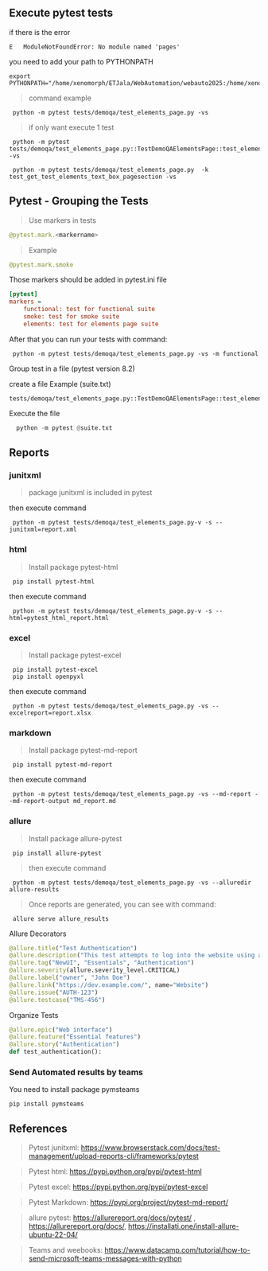 ## Execute pytest tests
if there is the error
```shell
E   ModuleNotFoundError: No module named 'pages'
```
you need to add your path to PYTHONPATH
```shell
export PYTHONPATH="/home/xenomorph/ETJala/WebAutomation/webauto2025:/home/xenomorph/ETJala/WebAutomation/webauto2025/src"
```
> command example

```shell
 python -m pytest tests/demoqa/test_elements_page.py -vs
```

> if only want execute 1 test

```shell
 python -m pytest tests/demoqa/test_elements_page.py::TestDemoQAElementsPage::test_elements_text_box_page -vs
```
```shell
 python -m pytest tests/demoqa/test_elements_page.py  -k test_get_test_elements_text_box_pagesection -vs
```


## Pytest - Grouping the Tests

> Use markers in tests

```python
@pytest.mark.<markername>
```
> Example

```python
@pytest.mark.smoke
```

Those markers should be added in pytest.ini file

```ini
[pytest]
markers =
    functional: test for functional suite
    smoke: test for smoke suite
    elements: test for elements page suite
```

After that you can run your tests with command:

```shell
 python -m pytest tests/demoqa/test_elements_page.py -vs -m functional
```

Group test in a file (pytest version 8.2)

create a file
Example (suite.txt)
```text
tests/demoqa/test_elements_page.py::TestDemoQAElementsPage::test_elements_text_box_page
```
Execute the file

```python
  python -m pytest @suite.txt
```

## Reports

### junitxml
> package junitxml is included in pytest

then execute command

```shell
 python -m pytest tests/demoqa/test_elements_page.py-v -s --junitxml=report.xml
```


### html
> Install package pytest-html

```shell
 pip install pytest-html
```

then execute command

```shell
 python -m pytest tests/demoqa/test_elements_page.py-v -s --html=pytest_html_report.html

```

### excel
> Install package pytest-excel
```shell
 pip install pytest-excel
 pip install openpyxl
```

then execute command

```shell
 python -m pytest tests/demoqa/test_elements_page.py -vs --excelreport=report.xlsx
```

### markdown
> Install package pytest-md-report
```shell
 pip install pytest-md-report
```

then execute command

```shell
 python -m pytest tests/demoqa/test_elements_page.py -vs --md-report --md-report-output md_report.md
```

### allure
> Install package allure-pytest

```shell
 pip install allure-pytest
```

> then execute command

```shell
 python -m pytest tests/demoqa/test_elements_page.py -vs --alluredir allure-results

```
> Once reports are generated, you can see with command:

```shell
 allure serve allure_results
```
Allure Decorators
```python
@allure.title("Test Authentication")
@allure.description("This test attempts to log into the website using a login and a password. Fails if any error happens.\n\nNote that this test does not test 2-Factor Authentication.")
@allure.tag("NewUI", "Essentials", "Authentication")
@allure.severity(allure.severity_level.CRITICAL)
@allure.label("owner", "John Doe")
@allure.link("https://dev.example.com/", name="Website")
@allure.issue("AUTH-123")
@allure.testcase("TMS-456")
```
Organize Tests

```python
@allure.epic("Web interface")
@allure.feature("Essential features")
@allure.story("Authentication")
def test_authentication():
```

### Send Automated results by teams
You need to install package pymsteams

```shell
pip install pymsteams
```

## References

> Pytest junitxml: https://www.browserstack.com/docs/test-management/upload-reports-cli/frameworks/pytest

> Pytest html: https://pypi.python.org/pypi/pytest-html

> Pytest excel: https://pypi.python.org/pypi/pytest-excel

> Pytest Markdown: https://pypi.org/project/pytest-md-report/

> allure pytest: https://allurereport.org/docs/pytest/ , https://allurereport.org/docs/, https://installati.one/install-allure-ubuntu-22-04/

> Teams and weebooks: https://www.datacamp.com/tutorial/how-to-send-microsoft-teams-messages-with-python
